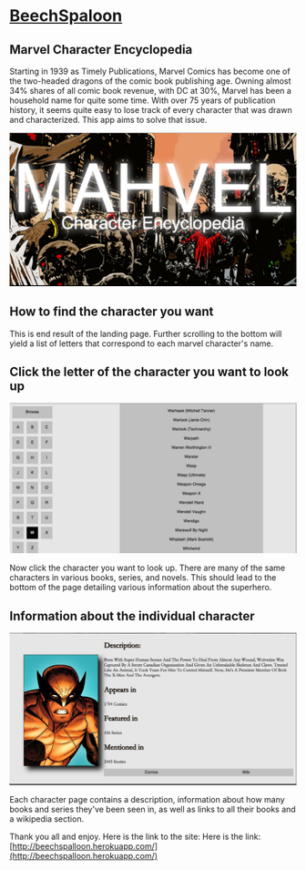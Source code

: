 # [BeechSpaloon](http://beechspalloon.herokuapp.com/)
## Marvel Character Encyclopedia

Starting in 1939 as Timely Publications, Marvel Comics has become one of the two-headed dragons of the comic book publishing age. Owning almost 34% shares of all comic book revenue, with DC at 30%, Marvel has been a household name for quite some time. With over 75 years of publication history, it seems quite easy to lose track of every character that was drawn and characterized. This app aims to solve that issue.

![title](/public/imgs/mahvel-title.png)

## How to find the character you want

This is end result of the landing page. Further scrolling to the bottom will yield a list of letters that correspond to each marvel character's name.

## Click the letter of the character you want to look up

![list](/public/imgs/mahvel-list.png)

Now click the character you want to look up. There are many of the same characters in various books, series, and novels. This should lead to the bottom of the page detailing various information about the superhero.

## Information about the individual character

![info](/public/imgs/mahvel-info.png)

Each character page contains a description, information about how many books and series they've been seen in, as well as links to all their books and a wikipedia section.

Thank you all and enjoy. Here is the link to the site: Here is the link: [http://beechspalloon.herokuapp.com/](http://beechspalloon.herokuapp.com/)

